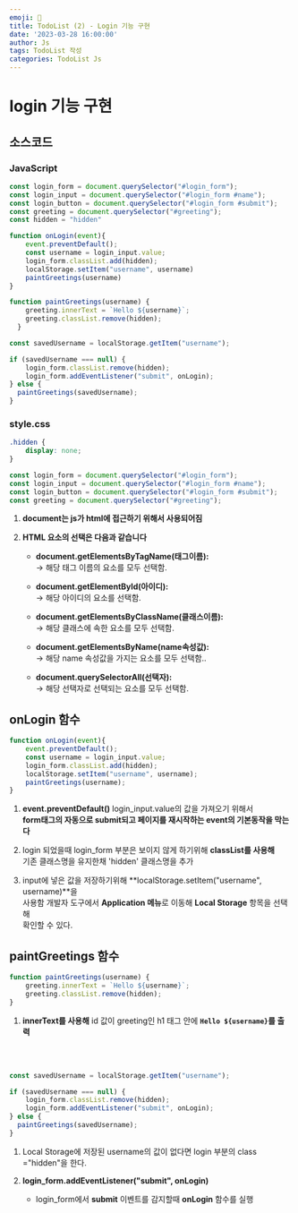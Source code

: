 ```yaml
---
emoji: 🧢
title: TodoList (2) - Login 기능 구현
date: '2023-03-28 16:00:00'
author: Js 
tags: TodoList 작성 
categories: TodoList Js 
---
```

# login 기능 구현 

## 소스코드 

### JavaScript


```js
const login_form = document.querySelector("#login_form");
const login_input = document.querySelector("#login_form #name");
const login_button = document.querySelector("#login_form #submit");
const greeting = document.querySelector("#greeting");
const hidden = "hidden"

function onLogin(event){
    event.preventDefault();
    const username = login_input.value;
    login_form.classList.add(hidden);
    localStorage.setItem("username", username)
    paintGreetings(username)
}

function paintGreetings(username) {
    greeting.innerText = `Hello ${username}`;
    greeting.classList.remove(hidden);
  }

const savedUsername = localStorage.getItem("username");

if (savedUsername === null) {
    login_form.classList.remove(hidden);
    login_form.addEventListener("submit", onLogin);
} else {
  paintGreetings(savedUsername);
}
```

### style.css


```css
.hidden {
    display: none;
}
```


```js
const login_form = document.querySelector("#login_form");
const login_input = document.querySelector("#login_form #name");
const login_button = document.querySelector("#login_form #submit");
const greeting = document.querySelector("#greeting");
```

1. **document는 js가 html에 접근하기 위해서 사용되어짐**

2. **HTML 요소의 선택은 다음과 같습니다**

    + **document.getElementsByTagName(태그이름):** <br>
       -> 해당 태그 이름의 요소를 모두 선택함.

    + **document.getElementById(아이디):** <br>
        -> 해당 아이디의 요소를 선택함.

    + **document.getElementsByClassName(클래스이름):** <br>
        -> 해당 클래스에 속한 요소를 모두 선택함.

    + **document.getElementsByName(name속성값):** <br>
       -> 해당 name 속성값을 가지는 요소를 모두 선택함..

    + **document.querySelectorAll(선택자):** <br>
       -> 해당 선택자로 선택되는 요소를 모두 선택함.

## onLogin 함수 


```js
function onLogin(event){
    event.preventDefault();
    const username = login_input.value;
    login_form.classList.add(hidden);
    localStorage.setItem("username", username);
    paintGreetings(username);
}
```

1. **event.preventDefault()**
   login_input.value의 값을 가져오기 위해서 <br>
   **form태그의 자동으로 submit되고 페이지를 재시작하는 event의 기본동작을 막는다** <br>   
  
2. login 되었을때 login_form 부분은 보이지 않게 하기위해 **classList를 사용해** <br>
   기존 클래스명을 유지한채 'hidden' 클래스명을 추가

3. input에 넣은 값을 저장하기위해 **localStorage.setItem("username", username)**을   
   사용함 개발자 도구에서 **Application 메뉴**로 이동해 **Local Storage** 항목을 선택해   
   확인할 수 있다. 

## paintGreetings 함수 


```js
function paintGreetings(username) {
    greeting.innerText = `Hello ${username}`;
    greeting.classList.remove(hidden);
}
```

1. **innerText를 사용해** id 값이 greeting인 h1 태그 안에 **`Hello ${username}`를 출력** 

<br>
<br>

```js
const savedUsername = localStorage.getItem("username");

if (savedUsername === null) {
    login_form.classList.remove(hidden);
    login_form.addEventListener("submit", onLogin);
} else {
  paintGreetings(savedUsername);
}
```

1. Local Storage에 저장된 username의 값이 없다면 login 부분의 class ="hidden"을 한다.

2. **login_form.addEventListener("submit", onLogin)** <br>
    + login_form에서 **submit** 이벤트를 감지할때 **onLogin** 함수를 실행  
